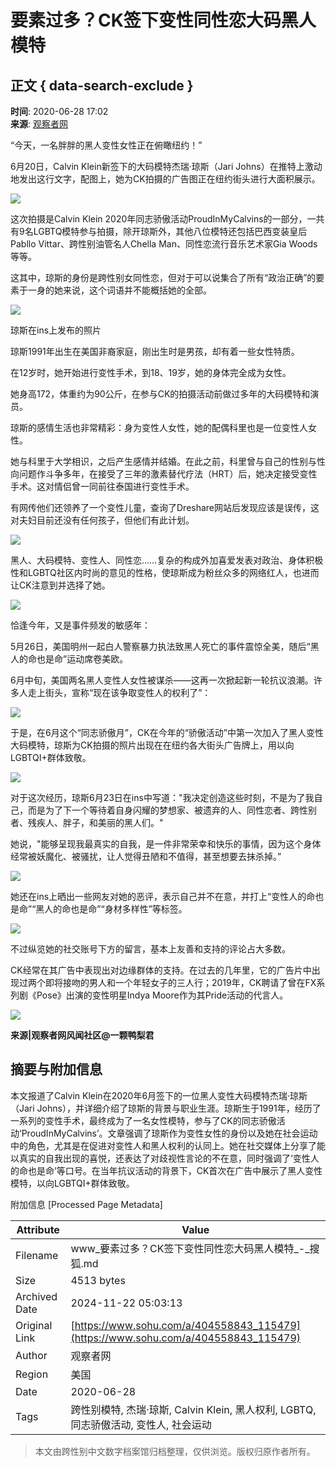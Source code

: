 # 要素过多？CK签下变性同性恋大码黑人模特

## 正文 { data-search-exclude }


**时间**: 2020-06-28 17:02  
**来源**: [观察者网](https://www.sohu.com/?spm=smpc.content-abroad.content.1.1732251729014pv0uQkl)  

“今天，一名胖胖的黑人变性女性正在俯瞰纽约！”

6月20日，Calvin Klein新签下的大码模特杰瑞·琼斯（Jari Johns）在推特上激动地发出这行文字，配图上，她为CK拍摄的广告图正在纽约街头进行大面积展示。

![](http://p8.itc.cn/q_70/images03/20200628/c65cefd394f44045a696073e1443225b.png)

这次拍摄是Calvin Klein 2020年同志骄傲活动ProudInMyCalvins的一部分，一共有9名LGBTQ模特参与拍摄，除开琼斯外，其他八位模特还包括巴西变装皇后Pabllo Vittar、跨性别油管名人Chella Man、同性恋流行音乐艺术家Gia Woods等等。

这其中，琼斯的身份是跨性别女同性恋，但对于可以说集合了所有“政治正确”的要素于一身的她来说，这个词语并不能概括她的全部。

![](http://p8.itc.cn/q_70/images03/20200628/e2385073cce7421c8b7dcb772c8ca2a4.png)

琼斯在ins上发布的照片

琼斯1991年出生在美国非裔家庭，刚出生时是男孩，却有着一些女性特质。

在12岁时，她开始进行变性手术，到18、19岁，她的身体完全成为女性。

她身高172，体重约为90公斤，在参与CK的拍摄活动前做过多年的大码模特和演员。

琼斯的感情生活也非常精彩：身为变性人女性，她的配偶科里也是一位变性人女性。

她与科里于大学相识，之后产生感情并结婚。在此之前，科里曾与自己的性别与性向问题作斗争多年，在接受了三年的激素替代疗法（HRT）后，她决定接受变性手术。这对情侣曾一同前往泰国进行变性手术。

有网传他们还领养了一个变性儿童，查询了Dreshare网站后发现应该是误传，这对夫妇目前还没有任何孩子，但他们有此计划。

![](http://p1.itc.cn/q_70/images03/20200628/dca11a66b84144fb8af5f50cac3293b2.jpeg)

黑人、大码模特、变性人、同性恋……复杂的构成外加喜爱发表对政治、身体积极性和LGBTQ社区内时尚的意见的性格，使琼斯成为粉丝众多的网络红人，也进而让CK注意到并选择了她。

![](http://p9.itc.cn/q_70/images03/20200628/1692d161f15d432bb1963cb233f10abd.png)

恰逢今年，又是事件频发的敏感年：

5月26日，美国明州一起白人警察暴力执法致黑人死亡的事件震惊全美，随后“黑人的命也是命”运动席卷美欧。

6月中旬，美国两名黑人变性人女性被谋杀——这再一次掀起新一轮抗议浪潮。许多人走上街头，宣称“现在该争取变性人的权利了”：

![](http://p8.itc.cn/q_70/images03/20200628/ac4f1a24f7a14cf79f6893c57ddfb7d4.jpeg)

于是，在6月这个“同志骄傲月”，CK在今年的“骄傲活动”中第一次加入了黑人变性大码模特，琼斯为CK拍摄的照片出现在在纽约各大街头广告牌上，用以向LGBTQI+群体致敬。

![](http://p8.itc.cn/q_70/images03/20200628/2fc1af4d28e34137aeafa7abef8d366e.png)

对于这次经历，琼斯6月23日在ins中写道："我决定创造这些时刻，不是为了我自己，而是为了下一个等待着自身闪耀的梦想家、被遗弃的人、同性恋者、跨性别者、残疾人、胖子，和美丽的黑人们。"

她说，"能够呈现我最真实的自我，是一件非常荣幸和快乐的事情，因为这个身体经常被妖魔化、被骚扰，让人觉得丑陋和不值得，甚至想要去抹杀掉。”

![](http://p1.itc.cn/q_70/images03/20200628/6e096354e23742c091fffacc7f7992eb.png)

她还在ins上晒出一些网友对她的恶评，表示自己并不在意，并打上“变性人的命也是命”“黑人的命也是命”“身材多样性”等标签。

![](http://p7.itc.cn/q_70/images03/20200628/0b80e69ef7fd4b0fad64ea1c4f888366.png)

不过纵览她的社交账号下方的留言，基本上友善和支持的评论占大多数。

CK经常在其广告中表现出对边缘群体的支持。在过去的几年里，它的广告片中出现过两个即将接吻的男人和一个年轻女子的三人行；2019年，CK聘请了曾在FX系列剧《Pose》出演的变性明星Indya Moore作为其Pride活动的代言人。

![](http://p9.itc.cn/q_70/images03/20200628/bce599ef9f164a60ac3d0b4ae8066645.png)

**来源|观察者网风闻社区@一颗鸭梨君**

## 摘要与附加信息

<!-- tcd_abstract -->
本文报道了Calvin Klein在2020年6月签下的一位黑人变性大码模特杰瑞·琼斯（Jari Johns），并详细介绍了琼斯的背景与职业生涯。琼斯生于1991年，经历了一系列的变性手术，最终成为了一名女性模特，参与了CK的同志骄傲活动‘ProudInMyCalvins’。文章强调了琼斯作为变性女性的身份以及她在社会运动中的角色，尤其是在促进对变性人和黑人权利的认同上。她在社交媒体上分享了能以真实的自我出现的喜悦，还表达了对歧视性言论的不在意，同时强调了‘变性人的命也是命’等口号。在当年抗议活动的背景下，CK首次在广告中展示了黑人变性模特，以向LGBTQI+群体致敬。
<!-- tcd_abstract_end -->

附加信息 [Processed Page Metadata]

| Attribute       | Value                                  |
|-----------------|----------------------------------------|
| Filename        | www_要素过多？CK签下变性同性恋大码黑人模特_-_搜狐.md                             |
| Size            | 4513 bytes                           |
| Archived Date   | 2024-11-22 05:03:13                             |
| Original Link   | [https://www.sohu.com/a/404558843_115479](https://www.sohu.com/a/404558843_115479)                       |
| Author          | 观察者网                               |
| Region          | 美国                               |
| Date            | 2020-06-28                                 |
| Tags            | 跨性别模特, 杰瑞·琼斯, Calvin Klein, 黑人权利, LGBTQ, 同志骄傲活动, 变性人, 社会运动                                 |
>
> 本文由跨性别中文数字档案馆归档整理，仅供浏览。版权归原作者所有。
>